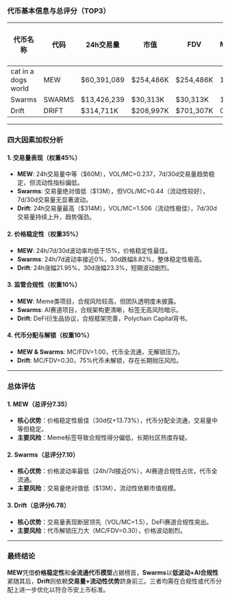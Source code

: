 ### 代币基本信息与总评分（TOP3）

| 代币名称                | 代码       | 24h交易量    | 市值       | FDV        | MC/FDV | 交易量得分 (45%) | 价格稳定性得分 (35%) | 合规性得分 (10%) | 代币分配得分 (10%) | 总评分 |
|-------------------------|------------|--------------|------------|------------|--------|-------------------|-----------------------|------------------|---------------------|--------|
| cat in a dogs world      | MEW        | $60,391,089  | $254,486K  | $254,486K  | 1.00   | 6.0               | 9.0                   | 5.0              | 10.0                | 7.35   |
| Swarms                  | SWARMS     | $13,426,239  | $30,313K   | $30,313K   | 1.00   | 5.0               | 9.0                   | 7.0              | 10.0                | 7.10   |
| Drift                   | DRIFT      | $314,711K    | $208,997K  | $701,307K  | 0.30   | 9.5               | 4.0                   | 8.0              | 3.0                 | 6.78   |

---

### 四大因素加权分析

#### **1. 交易量表现（权重45%）**
- **MEW**: 24h交易量中等（$60M），VOL/MC=0.237，7d/30d交易量趋势稳定，但流动性指标偏低。  
- **Swarms**: 交易量绝对值低（$13M），但VOL/MC=0.44（流动性较好），7d/30d交易量无显著波动。  
- **Drift**: 24h交易量最高（$314M），VOL/MC=1.506（流动性极佳），7d/30d交易量持续上升，趋势强劲。  

#### **2. 价格稳定性（权重35%）**
- **MEW**: 24h/7d/30d波动率均低于15%，价格稳定性最佳。  
- **Swarms**: 24h/7d波动率接近0%，30d跌幅8.82%，整体稳定性极高。  
- **Drift**: 24h涨幅21.95%，30d涨幅23.3%，短期波动剧烈。  

#### **3. 监管合规性（权重10%）**
- **MEW**: Meme类项目，合规风险较高，但团队透明度未披露。  
- **Swarms**: AI赛道项目，合规架构更清晰，标签无高风险暗示。  
- **Drift**: DeFi衍生品协议，合规框架完善，Polychain Capital背书。  

#### **4. 代币分配与解锁（权重10%）**
- **MEW & Swarms**: MC/FDV=1.00，代币全流通，无解锁压力。  
- **Drift**: MC/FDV=0.30，75%代币未解锁，存在长期抛压风险。  

---

### 总体评估

#### **1. MEW（总评分7.35）**
- **核心优势**：价格稳定性极佳（30d仅+13.73%），代币分配全流通，交易量中等但稳定。  
- **主要风险**：Meme标签导致合规性得分偏低，长期社区热度存疑。  

#### **2. Swarms（总评分7.10）**
- **核心优势**：价格波动率最低（24h/7d接近0%），AI赛道合规性占优，代币全流通。  
- **主要风险**：交易量绝对值低（$13M），流动性依赖市值规模。  

#### **3. Drift（总评分6.78）**
- **核心优势**：交易量表现断层领先（VOL/MC=1.5），DeFi赛道合规性突出。  
- **主要风险**：代币解锁压力大（MC/FDV=0.30），价格波动剧烈。  

---

### 最终结论
**MEW**凭借**价格稳定性**和**全流通代币模型**占据榜首，**Swarms**以**低波动+AI合规性**紧随其后，**Drift**则依赖**交易量+流动性优势**跻身前三。三者均需在合规性或代币分配上进一步优化以符合币安上币标准。